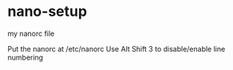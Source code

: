 # nano-setup
my nanorc file

Put the nanorc at /etc/nanorc
Use Alt Shift 3 to disable/enable line numbering
